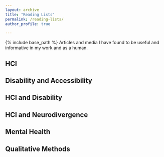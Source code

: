 ```yaml
---
layout: archive
title: "Reading Lists"
permalink: /reading-lists/
author_profile: true

---
```




{% include base_path %}
Articles and media I have found to be useful and informative in my work and as a human.

## HCI

## Disability and Accessibility 


## HCI and Disability


## HCI and Neurodivergence

## Mental Health


## Qualitative Methods
